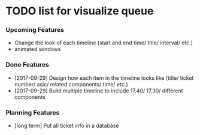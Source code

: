 # TODO list for visualize queue


### Upcoming Features

  - Change the look of each timeline (start and end time/ title/ interval/ etc.)
  - animated windows

### Done Features

  - [2017-09-29]  Design how each item in the timeline looks like (title/ ticket number/ asic/ related components/ time/ etc.)
  - [2017-09-29]  Build multiple timeline to include 17.40/ 17.30/ different components

### Planning Features

  - [long term]  Put all ticket info in a database
